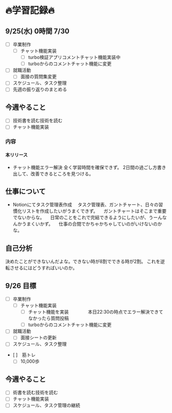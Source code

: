 # 🔥学習記録🔥
## 9/25(水) 0時間 7/30
- [ ] 卒業制作
  - [ ] チャット機能実装
	  - [ ] turbo検証アプリコメントチャット機能実装中
    - [ ] turboからのコメントチャット機能に変更

- [ ] 就職活動
  - [ ] 面接の質問集変更
- [ ] スケジュール、タスク整理
- [ ] 先週の振り返りのまとめる

## 今週やること
- [ ] 技術書を読む技術を読む
- [ ] チャット機能実装

### 内容
#### 本リリース
- チャット機能エラー解決
  全く学習時間を確保できず。
	2日間の過ごし方書き出して、改善できるところを見つける。

## 仕事について
- Notionにてタスク管理表作成
　タスク管理表、ガントチャート、日々の習慣化リストを作成したいがうまくできず。
　ガントチャートはそこまで重要でないからな。
　日常のことをこれで完結できるようにしたいが、うーんなんかうまくいかず。
　仕事の合間でかちゃかちゃしていのがいけないのかな。

## 自己分析
決めたことができないんだよな。できない時が8割でできる時が2割。
これを逆転させるにはどうすればいいのか。

## 9/26 目標
- [ ] 卒業制作
  - [ ] チャット機能実装
	  - [ ] チャット機能を実装
　　　　本日22:30の時点でエラー解決できてなかったら質問投稿
    - [ ] turboからのコメントチャット機能に変更

- [ ] 就職活動
  - [ ] 面接シートの更新
- [ ] スケジュール、タスク整理

- [ ]　筋トレ
	 - [ ] 10,000歩

## 今週やること
- [ ] 術書を読む技術を読む
- [ ] チャット機能実装
- [ ] スケジュール、タスク管理の継続